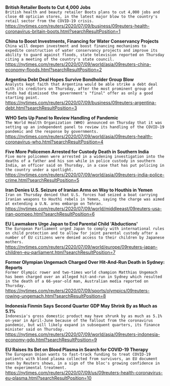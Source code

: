 **British Retailer Boots to Cut 4,000 Jobs**\
`British health and beauty retailer Boots plans to cut 4,000 jobs and close 48 optician stores, in the latest major blow to the country's retail sector from the COVID-19 crisis.`\
https://nytimes.com/reuters/2020/07/09/business/09reuters-health-coronavirus-britain-boots.html?searchResultPosition=1

**China to Boost Investments, Financing for Water Conservancy Projects**\
`China will deepen investment and boost financing mechanisms to expedite construction of water conservancy projects and improve its ability to guard against floods, state television reported on Thursday citing a meeting of the country's state council.`\
https://nytimes.com/reuters/2020/07/09/world/asia/09reuters-china-economy-floods.html?searchResultPosition=2

**Argentina Debt Deal Hopes Survive Bondholder Group Blow**\
`Analysts kept faith that Argentina would be able strike a debt deal with its creditors on Thursday, after the most prominent group of funds had dismissed the government's "final" offer as only a good starting point.`\
https://nytimes.com/reuters/2020/07/09/business/09reuters-argentina-debt.html?searchResultPosition=3

**WHO Sets Up Panel to Review Handling of Pandemic**\
`The World Health Organization (WHO) announced on Thursday that it was setting up an independent panel to review its handling of the COVID-19 pandemic and the response by governments.`\
https://nytimes.com/reuters/2020/07/09/world/asia/09reuters-health-coronavirus-who.html?searchResultPosition=4

**Five More Policemen Arrested for Custody Death in Southern India**\
`Five more policemen were arrested in a widening investigation into the deaths of a father and his son while in police custody in southern India, an officer said on Thursday, in a case that has put policing in the country under a spotlight.`\
https://nytimes.com/reuters/2020/07/09/world/asia/09reuters-india-police-crime.html?searchResultPosition=5

**Iran Denies U.S. Seizure of Iranian Arms on Way to Houthis in Yemen**\
`Iran on Thursday denied that U.S. forces had seized a boat carrying Iranian weapons to Houthi rebels in Yemen, saying the charge was aimed at extending a U.N. arms embargo on Tehran.`\
https://nytimes.com/reuters/2020/07/09/world/middleeast/09reuters-usa-iran-pompeo.html?searchResultPosition=6

**EU Lawmakers Urge Japan to End Parental Child 'Abductions'**\
`The European Parliament urged Japan to comply with international rules on child protection and to allow for joint parental custody after a number of EU citizens were denied access to their children by Japanese mothers.`\
https://nytimes.com/reuters/2020/07/09/world/europe/09reuters-japan-children-eu-parliament.html?searchResultPosition=7

**Former Olympian Ungemach Charged Over Hit-And-Run Death in Sydney: Reports**\
`Former Olympic rower and two-times world champion Matthias Ungemach has been charged over an alleged hit-and-run in Sydney which resulted in the death of a 66-year-old man, Australian media reported on Thursday.`\
https://nytimes.com/reuters/2020/07/09/sports/olympics/09reuters-rowing-ungemach.html?searchResultPosition=8

**Indonesia Finmin Says Second Quarter GDP May Shrink By as Much as 5.1%**\
`Indonesia's gross domestic product may have shrunk by as much as 5.1% on-year in April-June because of the fallout from the coronavirus pandemic, but will likely expand in subsequent quarters, its finance minister said on Thursday.`\
https://nytimes.com/reuters/2020/07/09/world/asia/09reuters-indonesia-economy-gdp.html?searchResultPosition=9

**EU Raises Its Bet on Blood Plasma in Search for COVID-19 Therapy**\
`The European Union wants to fast-track funding to treat COVID-19 patients with blood plasma collected from survivors, an EU document seen by Reuters shows, in a sign of the bloc's growing confidence in the experimental treatment.`\
https://nytimes.com/reuters/2020/07/09/us/09reuters-health-coronavirus-eu-plasma.html?searchResultPosition=10

